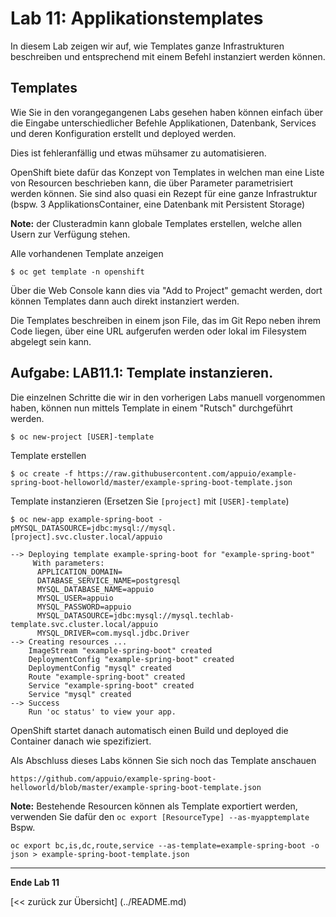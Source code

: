 # Lab 11: Applikationstemplates

In diesem Lab zeigen wir auf, wie Templates ganze Infrastrukturen beschreiben und entsprechend mit einem Befehl instanziert werden können.

## Templates

Wie Sie in den vorangegangenen Labs gesehen haben können einfach über die Eingabe unterschiedlicher Befehle Applikationen, Datenbank, Services und deren Konfiguration erstellt und deployed werden.

Dies ist fehleranfällig und etwas mühsamer zu automatisieren.

OpenShift biete dafür das Konzept von Templates in welchen man eine Liste von Resourcen beschrieben kann, die über Parameter parametrisiert werden können. Sie sind also quasi ein Rezept für eine ganze Infrastruktur (bspw. 3 ApplikationsContainer, eine Datenbank mit Persistent Storage)

**Note:** der Clusteradmin kann globale Templates erstellen, welche allen Usern zur Verfügung stehen.

Alle vorhandenen Template anzeigen
```
$ oc get template -n openshift
```

Über die Web Console kann dies via "Add to Project" gemacht werden, dort können Templates dann auch direkt instanziert werden.

Die Templates beschreiben in einem json File, das im Git Repo neben ihrem Code liegen, über eine URL aufgerufen werden oder lokal im Filesystem abgelegt sein kann.


## Aufgabe: LAB11.1: Template instanzieren.

Die einzelnen Schritte die wir in den vorherigen Labs manuell vorgenommen haben, können nun mittels Template in einem "Rutsch" durchgeführt werden. 

```
$ oc new-project [USER]-template
```

Template erstellen

```
$ oc create -f https://raw.githubusercontent.com/appuio/example-spring-boot-helloworld/master/example-spring-boot-template.json
```

Template instanzieren (Ersetzen Sie `[project]` mit `[USER]-template`)

```
$ oc new-app example-spring-boot -pMYSQL_DATASOURCE=jdbc:mysql://mysql.[project].svc.cluster.local/appuio

--> Deploying template example-spring-boot for "example-spring-boot"
     With parameters:
      APPLICATION_DOMAIN=
      DATABASE_SERVICE_NAME=postgresql
      MYSQL_DATABASE_NAME=appuio
      MYSQL_USER=appuio
      MYSQL_PASSWORD=appuio
      MYSQL_DATASOURCE=jdbc:mysql://mysql.techlab-template.svc.cluster.local/appuio
      MYSQL_DRIVER=com.mysql.jdbc.Driver
--> Creating resources ...
    ImageStream "example-spring-boot" created
    DeploymentConfig "example-spring-boot" created
    DeploymentConfig "mysql" created
    Route "example-spring-boot" created
    Service "example-spring-boot" created
    Service "mysql" created
--> Success
    Run 'oc status' to view your app.

```

OpenShift startet danach automatisch einen Build und deployed die Container danach wie spezifiziert.


Als Abschluss dieses Labs können Sie sich noch das Template anschauen
```
https://github.com/appuio/example-spring-boot-helloworld/blob/master/example-spring-boot-template.json
```


**Note:** Bestehende Resourcen können als Template exportiert werden, verwenden Sie dafür den `oc export [ResourceType] --as-myapptemplate`
Bspw. 

```
oc export bc,is,dc,route,service --as-template=example-spring-boot -o json > example-spring-boot-template.json
```

---

**Ende Lab 11**

[<< zurück zur Übersicht] (../README.md)




